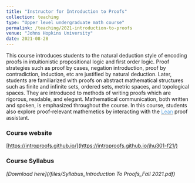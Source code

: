 ```yaml
---	
title: "Instructor for Introduction to Proofs"		
collection: teaching		
type: "Upper level undergraduate math course"		
permalink: /teaching/2021-introduction-to-proofs
venue: "Johns Hopkins University"		
date: 2021-08-28		
---	
```


This course introduces students to the natural deduction style of encoding proofs in intuitionistic propositional logic and first order logic. Proof strategies such as proof by cases, negation introduction, proof by contradiction, induction, etc are justified by natural deduction. Later, students are familiarized with proofs on abstract mathematical structures such as finite and infinite sets, ordered sets, metric spaces, and topological spaces. They are introduced to methods of writing proofs which are rigorous, readable, and elegant. Mathematical communication, both written and spoken, is emphasized throughout the course. In this course, students also explore proof-relevant mathemetics by interacting with the <a href="https://leanprover.github.io/" target="_blank"><font color="#68ACE5">Lean</font></a> proof assistant. 

		
### Course website 
[https://introproofs.github.io/](https://introproofs.github.io/jhu301-f21/)

### Course Syllabus 
<i class="fa fa-file-pdf-o" aria-hidden="true"> [Download here](/files/Syllabus_Introduction To Proofs_Fall 2021.pdf) 



